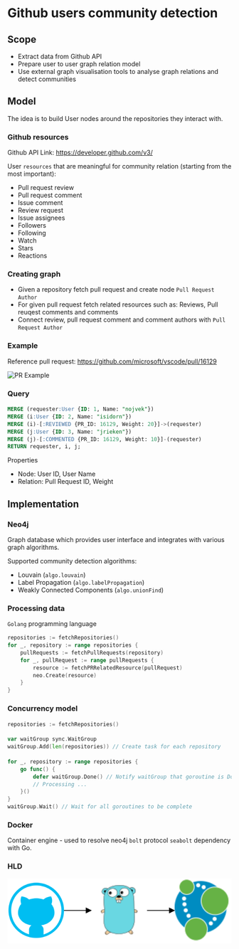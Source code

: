 # Github users community detection

## Scope

* Extract data from Github API
* Prepare user to user graph relation model
* Use external graph visualisation tools to analyse graph relations and detect communities

## Model

The idea is to build User nodes around the repositories they interact with.

### Github resources

Github API Link: https://developer.github.com/v3/

User `resources` that are meaningful for community relation (starting from the most important):
* Pull request review
* Pull request comment
* Issue comment
* Review request
* Issue assignees
* Followers
* Following
* Watch
* Stars
* Reactions

### Creating graph

* Given a repository fetch pull request and create node `Pull Request Author`
* For given pull request fetch related resources such as: Reviews, Pull reuqest
  comments and comments
* Connect review, pull request comment and comment authors with `Pull Request
  Author`

### Example

Reference pull request: https://github.com/microsoft/vscode/pull/16129

![PR Example](../svg/16129.svg?sanitize=true)

### Query

```sql
MERGE (requester:User {ID: 1, Name: "nojvek"})
MERGE (i:User {ID: 2, Name: "isidorn"})
MERGE (i)-[:REVIEWED {PR_ID: 16129, Weight: 20}]->(requester)
MERGE (j:User {ID: 3, Name: "jrieken"})
MERGE (j)-[:COMMENTED {PR_ID: 16129, Weight: 10}]-(requester)
RETURN requester, i, j;
```

Properties
* Node: User ID, User Name
* Relation: Pull Request ID, Weight

## Implementation

### Neo4j

Graph database which provides user interface and integrates with various graph algorithms.

Supported community detection algorithms:
* Louvain (`algo.louvain`)
* Label Propagation (`algo.labelPropagation`)
* Weakly Connected Components (`algo.unionFind`)

### Processing data

`Golang` programming language

```go
repositories := fetchRepositories()
for _, repository := range repositories {
    pullRequests := fetchPullRequests(repository)
    for _, pullRequest := range pullRequests {
        resource := fetchPRRelatedResource(pullRequest)
        neo.Create(resource)
    }
}
```

### Concurrency model

```go
repositories := fetchRepositories()

var waitGroup sync.WaitGroup
waitGroup.Add(len(repositories)) // Create task for each repository

for _, repository := range repositories {
    go func() {
        defer waitGroup.Done() // Notify waitGroup that goroutine is Done at the end
        // Processing ...
    }()
}
waitGroup.Wait() // Wait for all goroutines to be complete
```

### Docker

Container engine - used to resolve neo4j `bolt` protocol
`seabolt` dependency with Go.

### HLD

![HLD](../svg/gg-arch.svg?sanitize=true)
